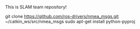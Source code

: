 This is SLAM team repository!


git clone https://github.com/ros-drivers/nmea_msgs.git ~/catkin_ws/src/nmea_msgs
sudo apt-get install python-pyproj
